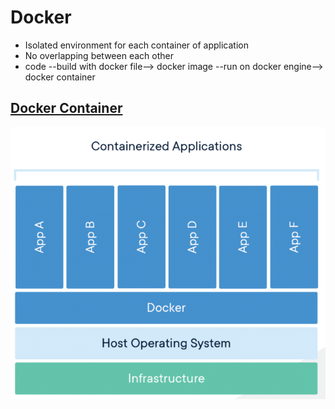 # Docker
- Isolated environment for each container of application
- No overlapping between each other
- code --build with docker file--> docker image --run on docker engine--> docker container
## [Docker Container](https://www.docker.com/resources/what-container)
<img src="./src/container.jpg"></img>
